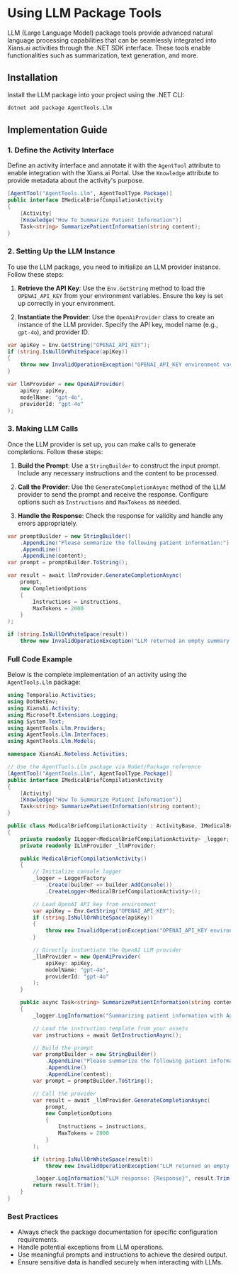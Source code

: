 # Using LLM Package Tools

LLM (Large Language Model) package tools provide advanced natural language processing capabilities that can be seamlessly integrated into Xians.ai activities through the .NET SDK interface. These tools enable functionalities such as summarization, text generation, and more.

## Installation

Install the LLM package into your project using the .NET CLI:

```bash
dotnet add package AgentTools.Llm
```

## Implementation Guide

### 1. Define the Activity Interface

Define an activity interface and annotate it with the `AgentTool` attribute to enable integration with the Xians.ai Portal. Use the `Knowledge` attribute to provide metadata about the activity's purpose.

```csharp
[AgentTool("AgentTools.Llm", AgentToolType.Package)]
public interface IMedicalBriefCompilationActivity
{
    [Activity]
    [Knowledge("How To Summarize Patient Information")]
    Task<string> SummarizePatientInformation(string content);
}
```

### 2. Setting Up the LLM Instance

To use the LLM package, you need to initialize an LLM provider instance. Follow these steps:

1. **Retrieve the API Key**: Use the `Env.GetString` method to load the `OPENAI_API_KEY` from your environment variables. Ensure the key is set up correctly in your environment.

2. **Instantiate the Provider**: Use the `OpenAiProvider` class to create an instance of the LLM provider. Specify the API key, model name (e.g., `gpt-4o`), and provider ID.

```csharp
var apiKey = Env.GetString("OPENAI_API_KEY");
if (string.IsNullOrWhiteSpace(apiKey))
{
    throw new InvalidOperationException("OPENAI_API_KEY environment variable is not set.");
}

var llmProvider = new OpenAiProvider(
    apiKey: apiKey,
    modelName: "gpt-4o",
    providerId: "gpt-4o"
);
```

### 3. Making LLM Calls

Once the LLM provider is set up, you can make calls to generate completions. Follow these steps:

1. **Build the Prompt**: Use a `StringBuilder` to construct the input prompt. Include any necessary instructions and the content to be processed.

2. **Call the Provider**: Use the `GenerateCompletionAsync` method of the LLM provider to send the prompt and receive the response. Configure options such as `Instructions` and `MaxTokens` as needed.

3. **Handle the Response**: Check the response for validity and handle any errors appropriately.

```csharp
var promptBuilder = new StringBuilder()
    .AppendLine("Please summarize the following patient information:")
    .AppendLine()
    .AppendLine(content);
var prompt = promptBuilder.ToString();

var result = await llmProvider.GenerateCompletionAsync(
    prompt,
    new CompletionOptions
    {
        Instructions = instructions,
        MaxTokens = 2000
    }
);

if (string.IsNullOrWhiteSpace(result))
    throw new InvalidOperationException("LLM returned an empty summary.");
```

### Full Code Example

Below is the complete implementation of an activity using the `AgentTools.Llm` package:

```csharp
using Temporalio.Activities;
using DotNetEnv;
using XiansAi.Activity;
using Microsoft.Extensions.Logging;
using System.Text;
using AgentTools.Llm.Providers;
using AgentTools.Llm.Interfaces;
using AgentTools.Llm.Models;

namespace XiansAi.Noteless.Activities;

// Use the AgentTools.Llm package via NuGet/Package reference
[AgentTool("AgentTools.Llm", AgentToolType.Package)]
public interface IMedicalBriefCompilationActivity
{
    [Activity]
    [Knowledge("How To Summarize Patient Information")]
    Task<string> SummarizePatientInformation(string content);
}

public class MedicalBriefCompilationActivity : ActivityBase, IMedicalBriefCompilationActivity
{
    private readonly ILogger<MedicalBriefCompilationActivity> _logger;
    private readonly ILlmProvider _llmProvider;

    public MedicalBriefCompilationActivity()
    {
        // Initialize console logger
        _logger = LoggerFactory
            .Create(builder => builder.AddConsole())
            .CreateLogger<MedicalBriefCompilationActivity>();

        // Load OpenAI API key from environment
        var apiKey = Env.GetString("OPENAI_API_KEY");
        if (string.IsNullOrWhiteSpace(apiKey))
        {
            throw new InvalidOperationException("OPENAI_API_KEY environment variable is not set.");
        }

        // Directly instantiate the OpenAI LLM provider
        _llmProvider = new OpenAiProvider(
            apiKey: apiKey,
            modelName: "gpt-4o",            
            providerId: "gpt-4o"
        );
    }

    public async Task<string> SummarizePatientInformation(string content)
    {
        _logger.LogInformation("Summarizing patient information with AgentTools.Llm...");

        // Load the instruction template from your assets
        var instructions = await GetInstructionAsync();

        // Build the prompt
        var promptBuilder = new StringBuilder()
            .AppendLine("Please summarize the following patient information:")
            .AppendLine()                
            .AppendLine(content);
        var prompt = promptBuilder.ToString();

        // Call the provider
        var result = await _llmProvider.GenerateCompletionAsync(
            prompt,
            new CompletionOptions
            {
                Instructions = instructions,
                MaxTokens = 2000
            }
        );

        if (string.IsNullOrWhiteSpace(result))
            throw new InvalidOperationException("LLM returned an empty summary.");

        _logger.LogInformation("LLM response: {Response}", result.Trim());
        return result.Trim();
    }
}
```

### Best Practices

- Always check the package documentation for specific configuration requirements.
- Handle potential exceptions from LLM operations.
- Use meaningful prompts and instructions to achieve the desired output.
- Ensure sensitive data is handled securely when interacting with LLMs.
